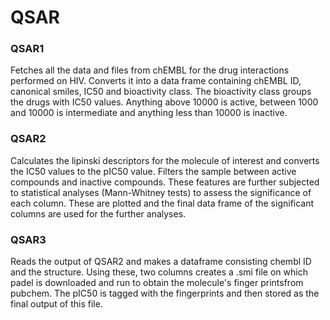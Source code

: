 # QSAR


### QSAR1 
Fetches all the data and files from chEMBL for the drug interactions performed on HIV. Converts it into a data frame containing chEMBL ID, canonical smiles, IC50 and bioactivity class. The bioactivity class groups the drugs with IC50 values. Anything above 10000 is active, between 1000 and 10000 is intermediate and anything less than 10000 is inactive.

### QSAR2

Calculates the lipinski descriptors for the molecule of interest and converts the IC50 values to the pIC50 value. Filters the sample between active compounds and inactive compounds. These features are further subjected to statistical analyses (Mann-Whitney tests) to assess the significance of each column. These are plotted and the final data frame of the significant columns are used for the further analyses.

### QSAR3
Reads the output of QSAR2 and makes a dataframe consisting chembl ID and the structure. Using these, two columns creates a .smi file on which padel is downloaded and run to obtain the molecule's finger printsfrom pubchem. The pIC50 is tagged with the fingerprints and then stored as the final output of this file.
